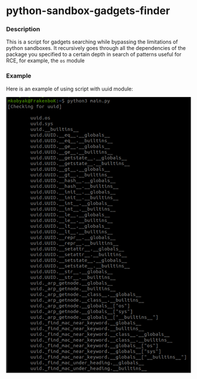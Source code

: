 # python-sandbox-gadgets-finder

### Description

This is a script for gadgets searching while bypassing the limitations of python sandboxes. It recursively goes through all the dependencies of the package you specified to a certain depth in search of patterns useful for RCE, for example, the `os` module

### Example

Here is an example of using script with uuid module:

![uuid](img/uuid.png)

